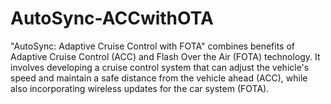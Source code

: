 # AutoSync-ACCwithOTA
"AutoSync: Adaptive Cruise Control with FOTA" combines benefits of Adaptive Cruise Control (ACC) and Flash Over the Air (FOTA) technology. It involves developing a cruise control system that can adjust the vehicle's speed and maintain a safe distance from the vehicle ahead (ACC), while also incorporating wireless updates for the car system (FOTA).
